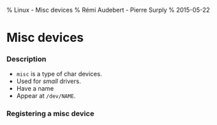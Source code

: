 % Linux - Misc devices
% Rémi Audebert - Pierre Surply
% 2015-05-22

# Misc devices

### Description

- `misc` is a type of char devices.
- Used for *small* drivers.
- Have a name
- Appear at `/dev/NAME`.

### Registering a misc device

```C
```
